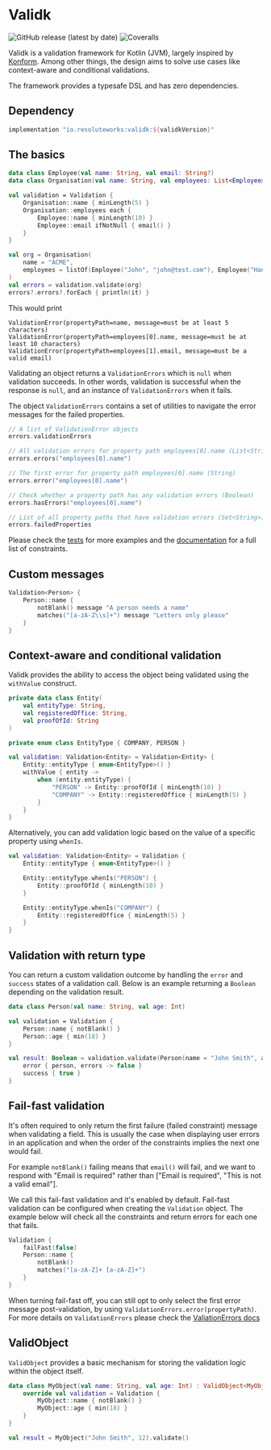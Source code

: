 # Validk
![GitHub release (latest by date)](https://img.shields.io/github/v/release/resoluteworks/validk)
![Coveralls](https://img.shields.io/coverallsCoverage/github/resoluteworks/validk)

Validk is a validation framework for Kotlin (JVM), largely inspired by [Konform](https://github.com/konform-kt/konform). Among other things,
the design aims to solve use cases like context-aware and conditional validations.

The framework provides a typesafe DSL and has zero dependencies.

## Dependency
```groovy
implementation "io.resoluteworks:validk:${validkVersion}"
```

## The basics

```kotlin
data class Employee(val name: String, val email: String?)
data class Organisation(val name: String, val employees: List<Employee>)

val validation = Validation {
    Organisation::name { minLength(5) }
    Organisation::employees each {
        Employee::name { minLength(10) }
        Employee::email ifNotNull { email() }
    }
}

val org = Organisation(
    name = "ACME",
    employees = listOf(Employee("John", "john@test.com"), Employee("Hannah Johnson", "hanna"))
)
val errors = validation.validate(org)
errors?.errors?.forEach { println(it) }
```

This would print
```text
ValidationError(propertyPath=name, message=must be at least 5 characters)
ValidationError(propertyPath=employees[0].name, message=must be at least 10 characters)
ValidationError(propertyPath=employees[1].email, message=must be a valid email)
```

Validating an object returns a `ValidationErrors` which is `null` when validation succeeds.
In other words, validation is successful when the response is `null`, and an instance of `ValidationErrors` when it fails.   

The object `ValidationErrors` contains a set of utilities to navigate the error messages for the failed properties.
```kotlin
// A list of ValidationError objects
errors.validationErrors

// All validation errors for property path employees[0].name (List<String>)
errors.errors("employees[0].name")

// The first error for property path employees[0].name (String)
errors.error("employees[0].name")

// Check whether a property path has any validation errors (Boolean)
errors.hasErrors("employees[0].name")

// List of all property paths that have validation errors (Set<String>)
errors.failedProperties
```

Please check the [tests](https://github.com/resoluteworks/validk/tree/main/validk/src/test/kotlin/io/validk) for more examples and the [documentation](https://resoluteworks.github.io/validk/validk/validk/io.validk/index.html) for a full list of constraints.

## Custom messages
```kotlin
Validation<Person> {
    Person::name {
        notBlank() message "A person needs a name"
        matches("[a-zA-Z\\s]+") message "Letters only please"
    }
}
```

## Context-aware and conditional validation
Validk provides the ability to access the object being validated using the `withValue` construct.
```kotlin
private data class Entity(
    val entityType: String,
    val registeredOffice: String,
    val proofOfId: String
)

private enum class EntityType { COMPANY, PERSON }

val validation: Validation<Entity> = Validation<Entity> {
    Entity::entityType { enum<EntityType>() }
    withValue { entity ->
        when (entity.entityType) {
            "PERSON" -> Entity::proofOfId { minLength(10) }
            "COMPANY" -> Entity::registeredOffice { minLength(5) }
        }
    }
}
```

Alternatively, you can add validation logic based on the value of a specific property using `whenIs`.
```kotlin
val validation: Validation<Entity> = Validation {
    Entity::entityType { enum<EntityType>() }

    Entity::entityType.whenIs("PERSON") {
        Entity::proofOfId { minLength(10) }
    }

    Entity::entityType.whenIs("COMPANY") {
        Entity::registeredOffice { minLength(5) }
    }
}
```
## Validation with return type
You can return a custom validation outcome by handling the `error` and `success` states
of a validation call. Below is an example returning  a `Boolean` depending on the
validation result.

```kotlin
data class Person(val name: String, val age: Int)

val validation = Validation {
    Person::name { notBlank() }
    Person::age { min(18) }
}

val result: Boolean = validation.validate(Person(name = "John Smith", age = 12)) {
    error { person, errors -> false }
    success { true }
}
```

## Fail-fast validation
It's often required to only return the first failure (failed constraint) message when validating a field.
This is usually the case when displaying user errors in an application and when the order of the constraints
implies the next one would fail.

For example `notBlank()` failing means that `email()` will fail, and we want to respond with "Email is required"
rather than ["Email is required", "This is not a valid email"].

We call this fail-fast validation and it's enabled by default. Fail-fast validation can be configured when creating
the `Validation` object. The example below will check all the constraints and return errors for each one that fails.
```kotlin
Validation {
    failFast(false)
    Person::name {
        notBlank()
        matches("[a-zA-Z]+ [a-zA-Z]+")
    }
}
```

When turning fail-fast off, you can still opt to only select the first error message post-validation, by using `ValidationErrors.error(propertyPath)`.
For more details on `ValidationErrors` please check the [ValiationErrors docs](https://resoluteworks.github.io/validk/validk/validk/io.validk/-validation-errors/index.html)

## ValidObject
`ValidObject` provides a basic mechanism for storing the validation logic within the object itself.
```kotlin
data class MyObject(val name: String, val age: Int) : ValidObject<MyObject> {
    override val validation = Validation {
        MyObject::name { notBlank() }
        MyObject::age { min(18) }
    }
}

val result = MyObject("John Smith", 12).validate()
```

